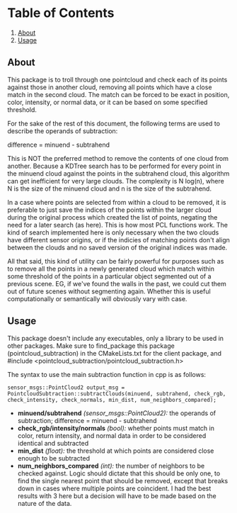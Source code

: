 # Table of Contents
1. [About](#about)
2. [Usage](#usage)

## About
This package is to troll through one pointcloud and check each of its points against those in another cloud, removing all points which have a close match in the second cloud. The match can be forced to be exact in position, color, intensity, or normal data, or it can be based on some specified threshold.

For the sake of the rest of this document, the following terms are used to describe the operands of subtraction:

difference = minuend - subtrahend

This is NOT the preferred method to remove the contents of one cloud from another. Because a KDTree search has to be performed for every point in the minuend cloud against the points in the subtrahend cloud, this algorithm can get inefficient for very large clouds. The complexity is N log(n), where N is the size of the minuend cloud and n is the size of the subtrahend. 

In a case where points are selected from within a cloud to be removed, it is preferable to just save the indices of the points within the larger cloud during the original process which created the list of points, negating the need for a later search (as here). This is how most PCL functions work. The kind of search implemented here is only necessary when the two clouds have different sensor origins, or if the indicies of matching points don't align between the clouds and no saved version of the original indices was made. 

All that said, this kind of utility can be fairly powerful for purposes such as to remove all the points in a newly generated cloud which match within some threshold of the points in a particular object segmented out of a previous scene. EG, if we've found the walls in the past, we could cut them out of future scenes without segmenting again. Whether this is useful computationally or semantically will obviously vary with case. 

## Usage
This package doesn't include any executables, only a library to be used in other packages. Make sure to find_package this package (pointcloud_subtraction) in the CMakeLists.txt for the client package, and #include <pointcloud_subtraction/pointcloud_subtraction.h>

The syntax to use the main subtraction function in cpp is as follows:

```
sensor_msgs::PointCloud2 output_msg = PointcloudSubtraction::subtractClouds(minuend, subtrahend, check_rgb, check_intensity, check_normals, min_dist, num_neighbors_compared);
```

- **minuend/subtrahend** *(sensor_msgs::PointCloud2):*   the operands of subtraction;  difference = minuend - subtrahend
- **check_rgb/intensity/normals** *(bool):*   whether points must match in color, return intensity, and normal data in order to be considered identical and subtracted
- **min_dist** *(float):*   the threshold at which points are considered close enough to be subtracted
- **num_neighbors_compared** *(int):*   the number of neighbors to be checked against. Logic should dictate that this should be only one, to find the single nearest point that should be removed, except that breaks down in cases where multiple points are coincident. I had the best results with 3 here but a decision will have to be made based on the nature of the data. 
